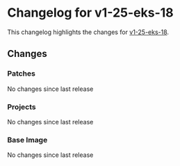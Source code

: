 # Changelog for v1-25-eks-18

This changelog highlights the changes for [v1-25-eks-18](https://github.com/aws/eks-distro/tree/v1-25-eks-18).

## Changes

### Patches
No changes since last release

### Projects
No changes since last release

### Base Image
No changes since last release

